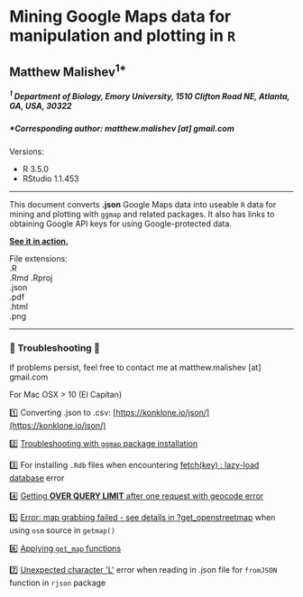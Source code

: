 # Mining Google Maps data for manipulation and plotting in `R`    
## Matthew Malishev<sup>1*</sup>

##### <sup>1</sup> _Department of Biology, Emory University, 1510 Clifton Road NE, Atlanta, GA, USA, 30322_

##### *Corresponding author: matthew.malishev [at] gmail.com      

Versions:  
 - R 3.5.0  
 - RStudio 1.1.453    

******

This document converts __.json__ Google Maps data into useable `R` data for mining and plotting with `ggmap` and related packages. It also has links to obtaining Google API keys for using Google-protected data.  

[**See it in action.**](http://htmlpreview.github.com/?https://raw.githubusercontent.com/darwinanddavis/gggmap/master/ggmap.html)      

File extensions:   
.R  
.Rmd
.Rproj     
.json      
.pdf    
.html  
.png    

******  

### :pig: Troubleshooting :pig:     
If problems persist, feel free to contact me at matthew.malishev [at] gmail.com     
  
For Mac OSX > 10 (El Capitan)  

:one: Converting .json to .csv: [https://konklone.io/json/](https://konklone.io/json/)  

:two: [Troubleshooting with `ggmap` package installation](https://stackoverflow.com/questions/40642850/ggmap-error-geomrasterann-was-built-with-an-incompatible-version-of-ggproto)      

:three: For installing `.Rdb` files when encountering [fetch(key) : lazy-load database](https://stackoverflow.com/questions/30424608/error-in-fetchkey-lazy-load-database) error      

:four: [Getting **OVER QUERY LIMIT** after one request with geocode error](https://stackoverflow.com/questions/36175529/getting-over-query-limit-after-one-request-with-geocode)  

:five: [Error: map grabbing failed - see details in ?get_openstreetmap](https://stackoverflow.com/questions/23572996/ggmap-gives-error-when-using-open-street-map-as-source) when using `osm` source in `getmap()`  

:six: [Applying `get_map` functions](https://github.com/dkahle/ggmap/blob/master/R/get_map.R)  

:seven: [Unexpected character 'L'](https://stackoverflow.com/questions/32461293/unexpected-character-error-when-importing-a-json-file-into-r) error when reading in .json file for `fromJSON` function in `rjson` package 
